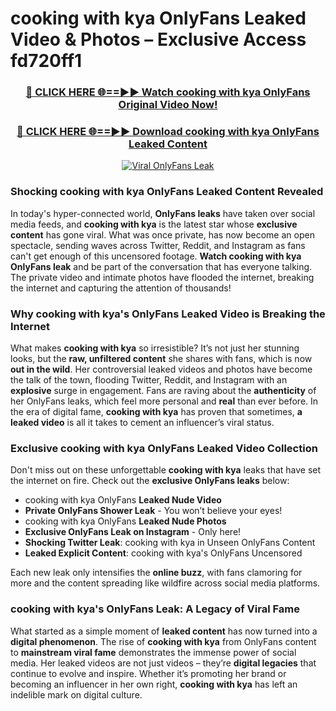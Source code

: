 # cooking with kya OnlyFans Leaked Video & Photos – Exclusive Access fd720ff1

<div align="center">

### [🔴 CLICK HERE 🌐==►► Watch cooking with kya OnlyFans Original Video Now!](https://aff.leakpic.com/?utm_medium=9dac6e3e92780789e695eb65dc45befdb20081c8&utm_campaign=Link_for_leakpic_com_fd720ff1)

### [🔴 CLICK HERE 🌐==►► Download cooking with kya OnlyFans Leaked Content](https://aff.leakpic.com/?utm_medium=9dac6e3e92780789e695eb65dc45befdb20081c8&utm_campaign=Link_for_leakpic_com_fd720ff1)

[![Viral OnlyFans Leak](https://i.ibb.co.com/xMMVF88/686577567.gif)](https://aff.leakpic.com/?utm_medium=9dac6e3e92780789e695eb65dc45befdb20081c8&utm_campaign=Link_for_leakpic_com_fd720ff1)

</div>

### Shocking cooking with kya OnlyFans Leaked Content Revealed
In today's hyper-connected world, **OnlyFans leaks** have taken over social media feeds, and **cooking with kya** is the latest star whose **exclusive content** has gone viral. What was once private, has now become an open spectacle, sending waves across Twitter, Reddit, and Instagram as fans can't get enough of this uncensored footage. 
**Watch cooking with kya OnlyFans leak** and be part of the conversation that has everyone talking. The private video and intimate photos have flooded the internet, breaking the internet and capturing the attention of thousands!

### Why cooking with kya's OnlyFans Leaked Video is Breaking the Internet
What makes **cooking with kya** so irresistible? It’s not just her stunning looks, but the **raw, unfiltered content** she shares with fans, which is now **out in the wild**. Her controversial leaked videos and photos have become the talk of the town, flooding Twitter, Reddit, and Instagram with an **explosive** surge in engagement. 
Fans are raving about the **authenticity** of her OnlyFans leaks, which feel more personal and **real** than ever before. In the era of digital fame, **cooking with kya** has proven that sometimes, **a leaked video** is all it takes to cement an influencer’s viral status.

### Exclusive cooking with kya OnlyFans Leaked Video Collection
Don't miss out on these unforgettable **cooking with kya** leaks that have set the internet on fire. Check out the **exclusive OnlyFans leaks** below:

- cooking with kya OnlyFans **Leaked Nude Video**
- **Private OnlyFans Shower Leak** - You won’t believe your eyes!
- cooking with kya OnlyFans **Leaked Nude Photos**
- **Exclusive OnlyFans Leak on Instagram** - Only here!
- **Shocking Twitter Leak**: cooking with kya in Unseen OnlyFans Content
- **Leaked Explicit Content**: cooking with kya's OnlyFans Uncensored

Each new leak only intensifies the **online buzz**, with fans clamoring for more and the content spreading like wildfire across social media platforms.

### cooking with kya's OnlyFans Leak: A Legacy of Viral Fame
What started as a simple moment of **leaked content** has now turned into a **digital phenomenon**. The rise of **cooking with kya** from OnlyFans content to **mainstream viral fame** demonstrates the immense power of social media. 
Her leaked videos are not just videos – they’re **digital legacies** that continue to evolve and inspire. Whether it’s promoting her brand or becoming an influencer in her own right, **cooking with kya** has left an indelible mark on digital culture.
